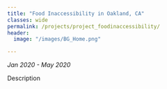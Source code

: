 ```yaml
---
title: "Food Inaccessibility in Oakland, CA"
classes: wide
permalink: /projects/project_foodinaccessibility/
header:
  image: "/images/BG_Home.png"

---
```

*Jan 2020 - May 2020*

Description
